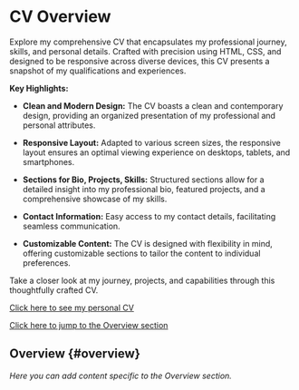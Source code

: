 # CV Overview

Explore my comprehensive CV that encapsulates my professional journey, skills, and personal details. Crafted with precision using HTML, CSS, and designed to be responsive across diverse devices, this CV presents a snapshot of my qualifications and experiences.

**Key Highlights:**

- **Clean and Modern Design:** The CV boasts a clean and contemporary design, providing an organized presentation of my professional and personal attributes.

- **Responsive Layout:** Adapted to various screen sizes, the responsive layout ensures an optimal viewing experience on desktops, tablets, and smartphones.

- **Sections for Bio, Projects, Skills:** Structured sections allow for a detailed insight into my professional bio, featured projects, and a comprehensive showcase of my skills.

- **Contact Information:** Easy access to my contact details, facilitating seamless communication.

- **Customizable Content:** The CV is designed with flexibility in mind, offering customizable sections to tailor the content to individual preferences.

Take a closer look at my journey, projects, and capabilities through this thoughtfully crafted CV.

[Click here to see my personal CV](https://georgekrp.github.io/Cv/)

[Click here to jump to the Overview section](#overview)

## Overview {#overview}

*Here you can add content specific to the Overview section.*

